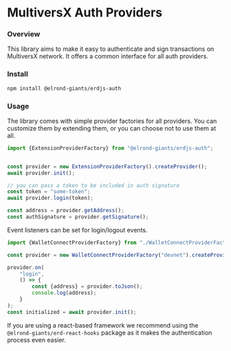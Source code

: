 # MultiversX Auth Providers

### Overview

This library aims to make it easy to authenticate and sign transactions on MultiversX network. It offers a common interface
for all auth providers.

### Install

```bash
npm install @elrond-giants/erdjs-auth
```

### Usage

The library comes with simple provider factories for all providers. You can customize them by extending them, or you can
choose not to use them at all.

```typescript
import {ExtensionProviderFactory} from "@elrond-giants/erdjs-auth";


const provider = new ExtensionProviderFactory().createProvider();
await provider.init();

// you can pass a token to be included in auth signature
const token = "some-token";
await provider.login(token);
````

```typescript
const address = provider.getAddress();
const authSignature = provider.getSignature();
```

Event listeners can be set for login/logout events.

```typescript
import {WalletConnectProviderFactory} from "./WalletConnectProviderFactory";

const provider = new WalletConnectProviderFactory("devnet").createProvider();

provider.on(
    "login",
    () => {
        const {address} = provider.toJson();
        console.log(address);
    }
);
const initialized = await provider.init();
```

If you are using a react-based framework we recommend using the `@elrond-giants/erd-react-hooks` package as it makes the
authentication process even easier.

